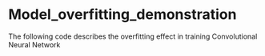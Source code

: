 # Model_overfitting_demonstration
The following code describes the overfitting effect in training Convolutional Neural Network
